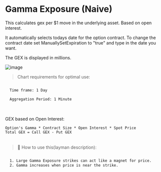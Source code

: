 # Gamma Exposure (Naive)

This calculates gex per $1 move in the underlying asset. Based on open interest.

It automatically selects todays date for the option contract. 
To change the contract date set ManuallySetExpiration to "true" and type in the date you want.

The GEX is displayed in millions.

![image](https://github.com/2187Nick/thinkscript/assets/75052782/9827478c-9eeb-4a5d-8a73-fb8c4f22bcd2)


> Chart requirements for optimal use:
```bash

  Time frame: 1 Day

  Aggregation Period: 1 Minute
  
```

######
######

GEX based on Open Interest:

    Option's Gamma * Contract Size * Open Interest * Spot Price
    Total GEX = Call GEX - Put GEX

######
######

> 🦖  How to use this(layman description):
```bash

  1. Large Gamma Exposure strikes can act like a magnet for price.
  2. Gamma increases when price is near the strike.
       
```
